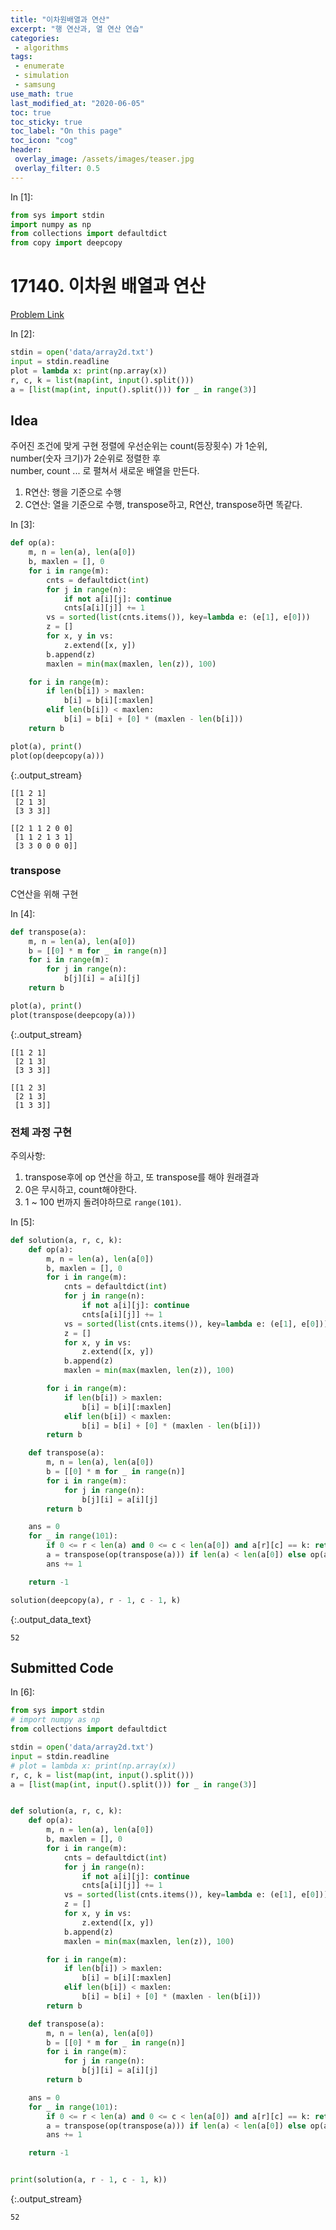 ```yaml
---
title: "이차원배열과 연산"
excerpt: "행 연산과, 열 연산 연습"
categories:
 - algorithms
tags:
 - enumerate
 - simulation
 - samsung
use_math: true
last_modified_at: "2020-06-05"
toc: true
toc_sticky: true
toc_label: "On this page"
toc_icon: "cog"
header:
 overlay_image: /assets/images/teaser.jpg
 overlay_filter: 0.5
---
```


<div class="prompt input_prompt">
In&nbsp;[1]:
</div>

<div class="input_area" markdown="1">

```python
from sys import stdin
import numpy as np
from collections import defaultdict
from copy import deepcopy
```

</div>

# 17140. 이차원 배열과 연산

[Problem Link](https://www.acmicpc.net/problem/17140)

<div class="prompt input_prompt">
In&nbsp;[2]:
</div>

<div class="input_area" markdown="1">

```python
stdin = open('data/array2d.txt')
input = stdin.readline
plot = lambda x: print(np.array(x))
r, c, k = list(map(int, input().split()))
a = [list(map(int, input().split())) for _ in range(3)]
```

</div>

## Idea 

주어진 조건에 맞게 구현
정렬에 우선순위는 count(등장횟수) 가 1순위, <br>
number(숫자 크기)가 2순위로 정렬한 후 <br>
number, count ... 로 펼쳐서 새로운 배열을 만든다. 
1. R연산: 행을 기준으로 수행
2. C연산: 열을 기준으로 수행, transpose하고, R연산, transpose하면 똑같다. 

<div class="prompt input_prompt">
In&nbsp;[3]:
</div>

<div class="input_area" markdown="1">

```python
def op(a):
    m, n = len(a), len(a[0])
    b, maxlen = [], 0
    for i in range(m):
        cnts = defaultdict(int)
        for j in range(n):
            if not a[i][j]: continue
            cnts[a[i][j]] += 1
        vs = sorted(list(cnts.items()), key=lambda e: (e[1], e[0]))
        z = []
        for x, y in vs:
            z.extend([x, y])
        b.append(z)
        maxlen = min(max(maxlen, len(z)), 100)

    for i in range(m):
        if len(b[i]) > maxlen:
            b[i] = b[i][:maxlen]
        elif len(b[i]) < maxlen:
            b[i] = b[i] + [0] * (maxlen - len(b[i]))
    return b

plot(a), print()
plot(op(deepcopy(a)))
```

</div>

{:.output_stream}

```
[[1 2 1]
 [2 1 3]
 [3 3 3]]

[[2 1 1 2 0 0]
 [1 1 2 1 3 1]
 [3 3 0 0 0 0]]

```

### transpose
C연산을 위해 구현

<div class="prompt input_prompt">
In&nbsp;[4]:
</div>

<div class="input_area" markdown="1">

```python
def transpose(a):
    m, n = len(a), len(a[0])
    b = [[0] * m for _ in range(n)]
    for i in range(m):
        for j in range(n):
            b[j][i] = a[i][j]
    return b

plot(a), print()
plot(transpose(deepcopy(a)))
```

</div>

{:.output_stream}

```
[[1 2 1]
 [2 1 3]
 [3 3 3]]

[[1 2 3]
 [2 1 3]
 [1 3 3]]

```

### 전체 과정 구현

주의사항:
1. transpose후에 op 연산을 하고, 또 transpose를 해야 원래결과
2. 0은 무시하고, count해야한다.
3. 1 ~ 100 번까지 돌려야하므로 `range(101)`.

<div class="prompt input_prompt">
In&nbsp;[5]:
</div>

<div class="input_area" markdown="1">

```python
def solution(a, r, c, k):
    def op(a):
        m, n = len(a), len(a[0])
        b, maxlen = [], 0
        for i in range(m):
            cnts = defaultdict(int)
            for j in range(n):
                if not a[i][j]: continue
                cnts[a[i][j]] += 1
            vs = sorted(list(cnts.items()), key=lambda e: (e[1], e[0]))
            z = []
            for x, y in vs:
                z.extend([x, y])
            b.append(z)
            maxlen = min(max(maxlen, len(z)), 100)

        for i in range(m):
            if len(b[i]) > maxlen:
                b[i] = b[i][:maxlen]
            elif len(b[i]) < maxlen:
                b[i] = b[i] + [0] * (maxlen - len(b[i]))
        return b

    def transpose(a):
        m, n = len(a), len(a[0])
        b = [[0] * m for _ in range(n)]
        for i in range(m):
            for j in range(n):
                b[j][i] = a[i][j]
        return b

    ans = 0
    for _ in range(101):
        if 0 <= r < len(a) and 0 <= c < len(a[0]) and a[r][c] == k: return ans
        a = transpose(op(transpose(a))) if len(a) < len(a[0]) else op(a)
        ans += 1

    return -1

solution(deepcopy(a), r - 1, c - 1, k)
```

</div>




{:.output_data_text}

```
52
```



## Submitted Code

<div class="prompt input_prompt">
In&nbsp;[6]:
</div>

<div class="input_area" markdown="1">

```python
from sys import stdin
# import numpy as np
from collections import defaultdict

stdin = open('data/array2d.txt')
input = stdin.readline
# plot = lambda x: print(np.array(x))
r, c, k = list(map(int, input().split()))
a = [list(map(int, input().split())) for _ in range(3)]


def solution(a, r, c, k):
    def op(a):
        m, n = len(a), len(a[0])
        b, maxlen = [], 0
        for i in range(m):
            cnts = defaultdict(int)
            for j in range(n):
                if not a[i][j]: continue
                cnts[a[i][j]] += 1
            vs = sorted(list(cnts.items()), key=lambda e: (e[1], e[0]))
            z = []
            for x, y in vs:
                z.extend([x, y])
            b.append(z)
            maxlen = min(max(maxlen, len(z)), 100)

        for i in range(m):
            if len(b[i]) > maxlen:
                b[i] = b[i][:maxlen]
            elif len(b[i]) < maxlen:
                b[i] = b[i] + [0] * (maxlen - len(b[i]))
        return b

    def transpose(a):
        m, n = len(a), len(a[0])
        b = [[0] * m for _ in range(n)]
        for i in range(m):
            for j in range(n):
                b[j][i] = a[i][j]
        return b

    ans = 0
    for _ in range(101):
        if 0 <= r < len(a) and 0 <= c < len(a[0]) and a[r][c] == k: return ans
        a = transpose(op(transpose(a))) if len(a) < len(a[0]) else op(a)
        ans += 1

    return -1


print(solution(a, r - 1, c - 1, k))
```

</div>

{:.output_stream}

```
52

```

